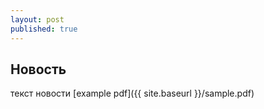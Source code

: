```yaml
---
layout: post
published: true
---
```


## Новость

текст новости
[example pdf]({{ site.baseurl }}/sample.pdf)
